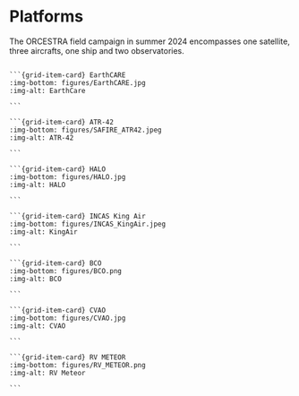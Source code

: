 # Platforms 

The ORCESTRA field campaign in summer 2024 encompasses one satellite, three aircrafts, one ship and two observatories.

````{grid} 3

```{grid-item-card} EarthCARE
:img-bottom: figures/EarthCARE.jpg
:img-alt: EarthCare

```

```{grid-item-card} ATR-42
:img-bottom: figures/SAFIRE_ATR42.jpeg
:img-alt: ATR-42

```

```{grid-item-card} HALO
:img-bottom: figures/HALO.jpg
:img-alt: HALO

```

```{grid-item-card} INCAS King Air
:img-bottom: figures/INCAS_KingAir.jpeg
:img-alt: KingAir

```

```{grid-item-card} BCO
:img-bottom: figures/BCO.png
:img-alt: BCO

```

```{grid-item-card} CVAO
:img-bottom: figures/CVAO.jpg
:img-alt: CVAO

```

```{grid-item-card} RV METEOR
:img-bottom: figures/RV_METEOR.png
:img-alt: RV Meteor

```

```` 


